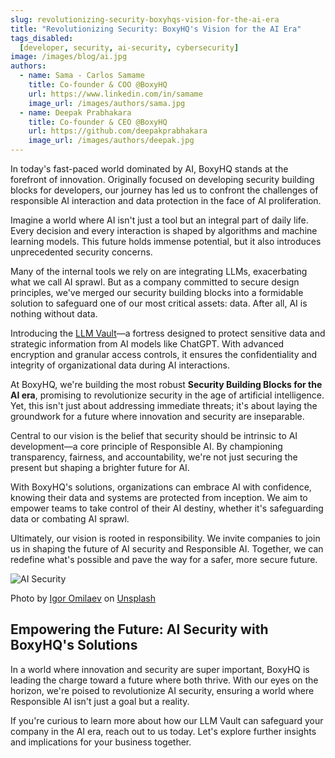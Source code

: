 ```yaml
---
slug: revolutionizing-security-boxyhqs-vision-for-the-ai-era
title: "Revolutionizing Security: BoxyHQ's Vision for the AI Era"
tags_disabled:
  [developer, security, ai-security, cybersecurity]
image: /images/blog/ai.jpg
authors:
  - name: Sama - Carlos Samame
    title: Co-founder & COO @BoxyHQ
    url: https://www.linkedin.com/in/samame
    image_url: /images/authors/sama.jpg
  - name: Deepak Prabhakara
    title: Co-founder & CEO @BoxyHQ
    url: https://github.com/deepakprabhakara
    image_url: /images/authors/deepak.jpg
---
```


In today's fast-paced world dominated by AI, BoxyHQ stands at the forefront of innovation. Originally focused on developing security building blocks for developers, our journey has led us to confront the challenges of responsible AI interaction and data protection in the face of AI proliferation.

Imagine a world where AI isn't just a tool but an integral part of daily life. Every decision and every interaction is shaped by algorithms and machine learning models. This future holds immense potential, but it also introduces unprecedented security concerns.

Many of the internal tools we rely on are integrating LLMs, exacerbating what we call AI sprawl. But as a company committed to secure design principles, we've merged our security building blocks into a formidable solution to safeguard one of our most critical assets: data. After all, AI is nothing without data.

Introducing the [LLM Vault](/llm-vault)—a fortress designed to protect sensitive data and strategic information from AI models like ChatGPT. With advanced encryption and granular access controls, it ensures the confidentiality and integrity of organizational data during AI interactions.

At BoxyHQ, we're building the most robust **Security Building Blocks for the AI era**, promising to revolutionize security in the age of artificial intelligence. Yet, this isn't just about addressing immediate threats; it's about laying the groundwork for a future where innovation and security are inseparable.

Central to our vision is the belief that security should be intrinsic to AI development—a core principle of Responsible AI. By championing transparency, fairness, and accountability, we're not just securing the present but shaping a brighter future for AI.

With BoxyHQ's solutions, organizations can embrace AI with confidence, knowing their data and systems are protected from inception. We aim to empower teams to take control of their AI destiny, whether it's safeguarding data or combating AI sprawl.

Ultimately, our vision is rooted in responsibility. We invite companies to join us in shaping the future of AI security and Responsible AI. Together, we can redefine what's possible and pave the way for a safer, more secure future.

![AI Security](/images/blog/ai.jpg)

<div style={{fontSize: "10px", marginTop: "-20px", paddingBottom: "20px"}}>Photo by <a href="https://unsplash.com/@omilaev?utm_content=creditCopyText&utm_medium=referral&utm_source=unsplash">Igor Omilaev</a> on <a href="https://unsplash.com/photos/a-neon-neon-sign-that-is-on-the-side-of-a-wall-9XtKSci9crg?utm_content=creditCopyText&utm_medium=referral&utm_source=unsplash">Unsplash</a></div>

## Empowering the Future: AI Security with BoxyHQ's Solutions

In a world where innovation and security are super important, BoxyHQ is leading the charge toward a future where both thrive. With our eyes on the horizon, we're poised to revolutionize AI security, ensuring a world where Responsible AI isn't just a goal but a reality.

If you're curious to learn more about how our LLM Vault can safeguard your company in the AI era, reach out to us today. Let's explore further insights and implications for your business together.
